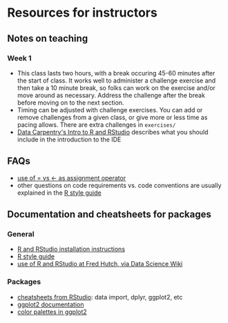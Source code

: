 # Resources for instructors

## Notes on teaching

### Week 1
- This class lasts two hours, with a break occuring 45-60 minutes after the start of class. It works well to administer a challenge exercise and then take a 10 minute break, so folks can work on the exercise and/or move around as necessary. Address the challenge after the break before moving on to the next section. 
- Timing can be adjusted with challenge exercises. You can add or remove challenges from a given class, or give more or less time as pacing allows. There are extra challenges in `exercises/`
- [Data Carpentry's Intro to R and RStudio](https://datacarpentry.org/R-ecology-lesson/00-before-we-start.html) describes what you should include in the introduction to the IDE

## FAQs
- [use of = vs <- as assignment operator](https://stackoverflow.com/questions/1741820/what-are-the-differences-between-and-in-r)
- other questions on code requirements vs. code conventions are usually explained in the [R style guide](http://adv-r.had.co.nz/Style.html)

## Documentation and cheatsheets for packages

### General
- [R and RStudio installation instructions](http://www.fredhutch.io/software/)
- [R style guide](http://adv-r.had.co.nz/Style.html)
- [use of R and RStudio at Fred Hutch, via Data Science Wiki](https://sciwiki.fredhutch.org/scicomputing/software_R/)

### Packages
- [cheatsheets from RStudio](https://www.rstudio.com/resources/cheatsheets/): data import, dplyr, ggplot2, etc
- [ggplot2 documentation](https://ggplot2.tidyverse.org)
- [color palettes in ggplot2](http://www.cookbook-r.com/Graphs/Colors_(ggplot2)/)
